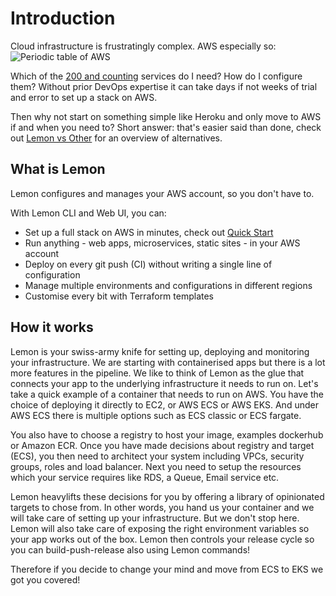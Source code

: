 # Introduction

Cloud infrastructure is frustratingly complex. AWS especially so:
![Periodic table of AWS](./img/aws-periodic-table.jpg)

Which of the [200 and counting](https://aws.amazon.com/products/) services do I need? How do I configure them? Without prior DevOps expertise it can take days if not weeks of trial and error to set up a stack on AWS.

Then why not start on something simple like Heroku and only move to AWS if and when you need to? Short answer: that's easier said than done, check out [Lemon vs Other](./Lemon-vs-other) for an overview of alternatives.


## What is Lemon
Lemon configures and manages your AWS account, so you don't have to.

With Lemon CLI and Web UI, you can:
- Set up a full stack on AWS in minutes, check out [Quick Start](./quickstart-server)
- Run anything - web apps, microservices, static sites - in your AWS account
- Deploy on every git push (CI) without writing a single line of configuration
- Manage multiple environments and configurations in different regions
- Customise every bit with Terraform templates

## How it works
Lemon is your swiss-army knife for setting up, deploying and monitoring your infrastructure. We are starting with containerised apps but there is a lot more features in the pipeline. We like to think of Lemon as the glue that connects your app to the underlying infrastructure it needs to run on. Let's take a quick example of a container that needs to run on AWS. You have the choice of deploying it directly to EC2, or AWS ECS or AWS EKS. And under AWS ECS there is multiple options such as ECS classic or ECS fargate. 

You also have to choose a registry to host your image, examples dockerhub or Amazon ECR. Once you have made decisions about registry and target (ECS), you then need to architect your system including VPCs, security groups, roles and load balancer. Next you need to setup the resources which your service requires like RDS, a Queue, Email service etc.

Lemon heavylifts these decisions for you by offering a library of opinionated targets to chose from. In other words, you hand us your container and we will take care of setting up your infrastructure. But we don't stop here. Lemon will also take care of exposing the right environment variables so your app works out of the box. Lemon then controls your release cycle so you can build-push-release also using Lemon commands! 

Therefore if you decide to change your mind and move from ECS to EKS we got you covered!
